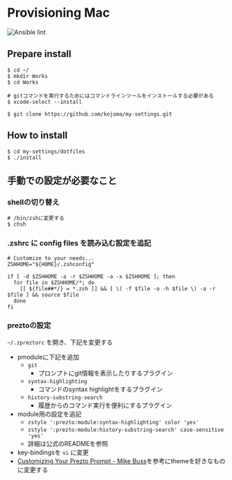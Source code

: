 # Provisioning Mac

![Ansible lint](https://github.com/kojoma/my-settings/workflows/Ansible%20lint/badge.svg)

## Prepare install

```
$ cd ~/
$ mkdir Works
$ cd Works

# gitコマンドを実行するためにはコマンドラインツールをインストールする必要がある
$ xcode-select --install

$ git clone https://github.com/kojoma/my-settings.git
```

## How to install

```
$ cd my-settings/dotfiles
$ ./install
```

## 手動での設定が必要なこと

### shellの切り替え

```
# /bin/zshに変更する
$ chsh
```

### .zshrc に config files を読み込む設定を追記

```
# Customize to your needs...
ZSHHOME="${HOME}/.zshconfig"

if [ -d $ZSHHOME -a -r $ZSHHOME -a -x $ZSHHOME ]; then
  for file in $ZSHHOME/*; do
    [[ ${file##*/} = *.zsh ]] && [ \( -f $file -o -h $file \) -a -r $file ] && source $file
  done
fi
```

### preztoの設定

`~/.zpreztorc` を開き、下記を変更する

- pmoduleに下記を追加
  - `git`
    - プロンプトにgit情報を表示したりするプラグイン
  - `syntax-highlighting`
    - コマンドのsyntax highlightをするプラグイン
  - `history-substring-search`
    - 履歴からのコマンド実行を便利にするプラグイン
- module用の設定を追記
  - `zstyle ':prezto:module:syntax-highlighting' color 'yes'`
  - `zstyle ':prezto:module:history-substring-search' case-sensitive 'yes'`
  - 詳細は公式のREADMEを参照
- key-bindingsを `vi` に変更
- [Customizing Your Prezto Prompt - Mike Buss](https://mikebuss.com/2014/04/07/customizing-prezto/)を参考にthemeを好きなものに変更する
